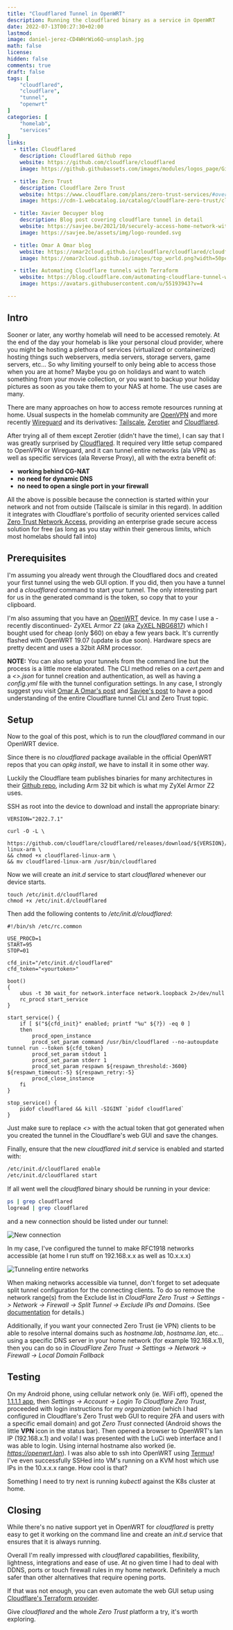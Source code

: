 ```yaml
---
title: "Cloudflared Tunnel in OpenWRT"
description: Running the cloudflared binary as a service in OpenWRT
date: 2022-07-13T00:27:30+02:00
lastmod:
image: daniel-jerez-CD4WHrWio6Q-unsplash.jpg
math: false
license:
hidden: false
comments: true
draft: false
tags: [
    "cloudflared",
    "cloudflare",
    "tunnel",
    "openwrt"
]
categories: [
    "homelab",
    "services"
]
links:
  - title: Cloudflared
    description: Cloudflared Github repo
    website: https://github.com/cloudflare/cloudflared
    image: https://github.githubassets.com/images/modules/logos_page/GitHub-Mark.png

  - title: Zero Trust
    description: Cloudflare Zero Trust
    website: https://www.cloudflare.com/plans/zero-trust-services/#overview
    image: https://cdn-1.webcatalog.io/catalog/cloudflare-zero-trust/cloudflare-zero-trust-icon-filled-128.webp

  - title: Xavier Decuyper blog
    description: Blog post covering cloudflare tunnel in detail
    website: https://savjee.be/2021/10/securely-access-home-network-with-Cloudflare-Tunnel-and-WARP/
    image: https://savjee.be/assets/img/logo-rounded.svg

  - title: Omar A Omar blog
    website: https://omar2cloud.github.io/cloudflare/cloudflared/cloudflare/
    image: https://omar2cloud.github.io/images/top_world.png?width=50pc

  - title: Automating Cloudflare tunnels with Terraform
    website: https://blog.cloudflare.com/automating-cloudflare-tunnel-with-terraform/
    image: https://avatars.githubusercontent.com/u/55193943?v=4

---
```


## Intro

Sooner or later, any worthy homelab will need to be accessed remotely. At the end of the day your homelab is like your personal cloud provider, where you might be hosting a plethora of services (virtualized or containerized) hosting things such webservers, media servers, storage servers, game servers, etc... So why limiting yourself to only being able to access those when you are at home? Maybe you go on holidays and want to watch something from your movie collection, or you want to backup your holiday pictures as soon as you take them to your NAS at home. The use cases are many.

There are many approaches on how to access remote resources running at home. Usual suspects in the homelab community are [OpenVPN](https://openvpn.net/) and more recently [Wireguard](https://www.wireguard.com/) and its derivatives: [Tailscale](https://tailscale.com/), [Zerotier](https://www.zerotier.com/) and [Cloudflared](https://developers.cloudflare.com/cloudflare-one/connections/connect-apps/).

After trying all of them except Zerotier (didn't have the time), I can say that I was greatly surprised by [Cloudflared](https://developers.cloudflare.com/cloudflare-one/connections/connect-apps/). It required very little setup compared to OpenVPN or Wireguard, and it can tunnel entire networks (ala VPN) as well as specific services (ala Reverse Proxy), all with the extra benefit of:

- **working behind CG-NAT**
- **no need for dynamic DNS**
- **no need to open a single port in your firewall**

All the above is possible because the connection is started within your network and not from outside (Tailscale is similar in this regard). In addition it integrates with Cloudflare's portfolio of security oriented services called [Zero Trust Network Access](https://www.cloudflare.com/products/zero-trust/zero-trust-network-access/), providing an enterprise grade secure access solution for free (as long as you stay within their generous limits, which most homelabs should fall into)

## Prerequisites

I'm assuming you already went through the Cloudflared docs and created your first tunnel using the web GUI option. If you did, then you have a tunnel and a *cloudflared* command to start your tunnel. The only interesting part for us in the generated command is the token, so copy that to your clipboard.

I'm also assuming that you have an [OpenWRT](https://github.com/openwrt/openwrt) device. In my case I use a -recently discontinued- ZyXEL Armor Z2 (aka [ZyXEL NBG6817](https://openwrt.org/toh/zyxel/nbg6817)) which I bought used for cheap (only $60) on ebay a few years back. It's currently flashed with OpenWRT 19.07 (update is due soon). Hardware specs are pretty decent and uses a 32bit ARM processor.

**NOTE:** You can also setup your tunnels from the command line but the process is a little more elaborated. The CLI method relies on a *cert.pem* and a *<<UUID>>.json* for tunnel creation and authentication, as well as having a *config.yml* file with the tunnel configuration settings. In any case, I strongly suggest you visit [Omar A Omar's post](https://omar2cloud.github.io/cloudflare/cloudflared/cloudflare/) and [Savjee's post](https://savjee.be/2021/10/securely-access-home-network-with-Cloudflare-Tunnel-and-WARP/) to have a good understanding of the entire Cloudflare tunnel CLI and Zero Trust topic.

## Setup

Now to the goal of this post, which is to run the *cloudflared* command in our OpenWRT device.

Since there is no *cloudflared* package available in the official OpenWRT repos that you can *opkg install*, we have to install it in some other way.

Luckily the Cloudflare team publishes binaries for many architectures in their [Github repo](https://github.com/cloudflare/cloudflared/releases), including Arm 32 bit which is what my ZyXel Armor Z2 uses.

SSH as root into the device to download and install the appropriate binary:

```shell
VERSION="2022.7.1"

curl -O -L \
  https://github.com/cloudflare/cloudflared/releases/download/${VERSION}/cloudflared-linux-arm \
&& chmod +x cloudflared-linux-arm \
&& mv cloudflared-linux-arm /usr/bin/cloudflared
```

Now we will create an *init.d* service to start *cloudflared* whenever our device starts.

```shell
touch /etc/init.d/cloudflared
chmod +x /etc/init.d/cloudflared
```

Then add the following contents to */etc/init.d/cloudflared*:

```shell
#!/bin/sh /etc/rc.common

USE_PROCD=1
START=95
STOP=01

cfd_init="/etc/init.d/cloudflared"
cfd_token="<yourtoken>"

boot()
{
    ubus -t 30 wait_for network.interface network.loopback 2>/dev/null
    rc_procd start_service
}

start_service() {
    if [ $("${cfd_init}" enabled; printf "%u" ${?}) -eq 0 ]
    then
        procd_open_instance
        procd_set_param command /usr/bin/cloudflared --no-autoupdate tunnel run --token ${cfd_token}
        procd_set_param stdout 1
        procd_set_param stderr 1
        procd_set_param respawn ${respawn_threshold:-3600} ${respawn_timeout:-5} ${respawn_retry:-5}
        procd_close_instance
    fi
}

stop_service() {
    pidof cloudflared && kill -SIGINT `pidof cloudflared`
}
```

Just make sure to replace *<<yourtoken>>* with the actual token that got generated when you created the tunnel in the Cloudflare's web GUI and save the changes.

Finally, ensure that the new *cloudflared* *init.d* service is enabled and started with:

```bash
/etc/init.d/cloudflared enable
/etc/init.d/cloudflared start
```

If all went well the *cloudflared* binary should be running in your device:

```bash
ps | grep cloudflared
logread | grep cloudflared
```

and a new connection should be listed under our tunnel:

![New connection](tunnels.png)

In my case, I've configured the tunnel to make RFC1918 networks accessible (at home I run stuff on 192.168.x.x as well as 10.x.x.x)

![Tunneling entire networks](tunneling-private-networks.png)

When making networks accessible via tunnel, don't forget to set adequate split tunnel configuration for the connecting clients. To do so remove the network range(s) from the Exclude list in *CloudFlare Zero Trust -> Settings -> Network -> Firewall -> Split Tunnel -> Exclude IPs and Domains*. (See [documentation](https://developers.cloudflare.com/cloudflare-one/connections/connect-devices/warp/exclude-traffic/split-tunnels/) for details.)

Additionally, if you want your connected Zero Trust (ie VPN) clients to be able to resolve internal domains such as *hostname.lab*, *hostname.lan*, etc... using a specific DNS server in your home network (for example 192.168.x.1), then you can do so in *CloudFlare Zero Trust -> Settings -> Network -> Firewall -> Local Domain Fallback*

## Testing

On my Android phone, using cellular network only (ie. WiFi off), opened the [1.1.1.1 app](https://play.google.com/store/apps/details?id=com.cloudflare.onedotonedotonedotone), then *Settings -> Account -> Login To Cloudflare Zero Trust*, proceeded with login instructions for my *organization* (which I had configured in Cloudflare's Zero Trust web GUI to require 2FA and users with a specific email domain) and got *Zero Trust* connected (Android shows the little **VPN** icon in the status bar). Then opened a browser to OpenWRT's lan IP (192.168.x.1) and voila! I was presented with the LuCi web interface and I was able to login. Using internal hostname also worked (ie. *<https://openwrt.lan>*). I was also able to ssh into OpenWRT using [Termux](https://play.google.com/store/apps/details?id=com.termux)! I've even successfully SSHed into VM's running on a KVM host which use IPs in the 10.x.x.x range. How cool is that?

Something I need to try next is running *kubectl* against the K8s cluster at home.

## Closing

While there's no native support yet in OpenWRT for *cloudflared* is pretty easy to get it working on the command line and create an *init.d* service that ensures that it is always running.

Overall I'm really impressed with *cloudflared* capabilities, flexibility, lightness, integrations and ease of use. At no given time I had to deal with DDNS, ports or touch firewall rules in my home network. Definitely a much safer than other alternatives that require opening ports.

If that was not enough, you can even automate the web GUI setup using [Cloudflare's Terraform provider](https://registry.terraform.io/providers/cloudflare/cloudflare/latest/docs).

Give *cloudflared* and the whole *Zero Trust* platform a try, it's worth exploring.
